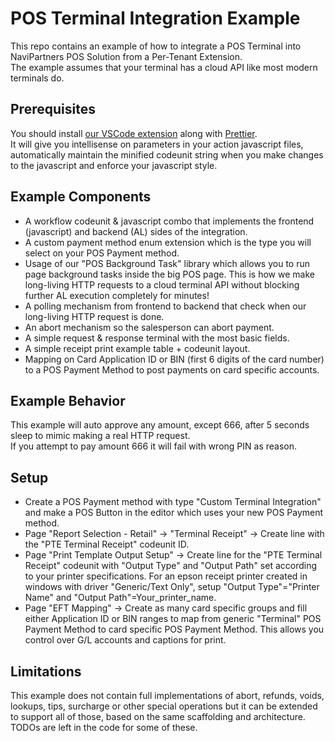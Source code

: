 # POS Terminal Integration Example
This repo contains an example of how to integrate a POS Terminal into NaviPartners POS Solution from a Per-Tenant Extension.  
The example assumes that your terminal has a cloud API like most modern terminals do.

## Prerequisites
You should install [our VSCode extension](https://marketplace.visualstudio.com/items?itemName=NaviPartner.np-retail-workflow-language-support) along with [Prettier](https://marketplace.visualstudio.com/items?itemName=esbenp.prettier-vscode).  
It will give you intellisense on parameters in your action javascript files, automatically maintain the minified codeunit string when you make changes to the javascript and enforce your javascript style.

## Example Components

- A workflow codeunit & javascript combo that implements the frontend (javascript) and backend (AL) sides of the integration.
- A custom payment method enum extension which is the type you will select on your POS Payment method.
- Usage of our "POS Background Task" library which allows you to run page background tasks inside the big POS page.
  This is how we make long-living HTTP requests to a cloud terminal API without blocking further AL execution completely for minutes!
- A polling mechanism from frontend to backend that check when our long-living HTTP request is done.
- An abort mechanism so the salesperson can abort payment.
- A simple request & response terminal with the most basic fields.
- A simple receipt print example table + codeunit layout.
- Mapping on Card Application ID or BIN (first 6 digits of the card number) to a POS Payment Method to post payments on card specific accounts.

## Example Behavior

This example will auto approve any amount, except 666, after 5 seconds sleep to mimic making a real HTTP request.   
If you attempt to pay amount 666 it will fail with wrong PIN as reason.

## Setup

- Create a POS Payment method with type "Custom Terminal Integration" and make a POS Button in the editor which uses your new POS Payment method.
- Page "Report Selection - Retail" -> "Terminal Receipt" -> Create line with the "PTE Terminal Receipt" codeunit ID.
- Page "Print Template Output Setup" -> Create line for the "PTE Terminal Receipt" codeunit with "Output Type" and "Output Path" set according to your printer specifications. For an epson receipt printer created in windows with driver "Generic/Text Only", setup "Output Type"="Printer Name" and "Output Path"=Your_printer_name.
- Page "EFT Mapping" -> Create as many card specific groups and fill either Application ID or BIN ranges to map from generic "Terminal" POS Payment Method to card specific POS Payment Method. This allows you control over G/L accounts and captions for print.

## Limitations

This example does not contain full implementations of abort, refunds, voids, lookups, tips, surcharge or other special operations but it can be extended to support all of those, based on the same scaffolding and architecture. TODOs are left in the code for some of these.
